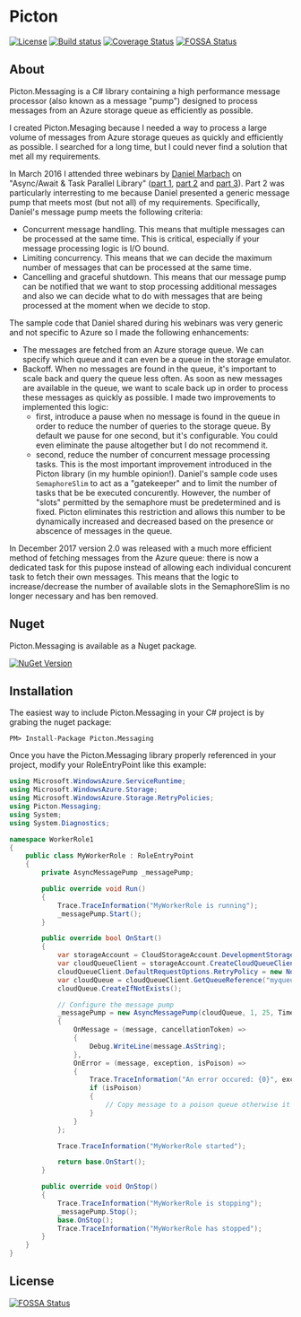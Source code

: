 # Picton

[![License](https://img.shields.io/badge/license-MIT-blue.svg)](http://jericho.mit-license.org/)
[![Build status](https://ci.appveyor.com/api/projects/status/2tl8wuancvf3awap?svg=true)](https://ci.appveyor.com/project/Jericho/picton.messaging)
[![Coverage Status](https://coveralls.io/repos/github/Jericho/Picton.Messaging/badge.svg?branch=master)](https://coveralls.io/github/Jericho/Picton.Messaging?branch=master)
[![FOSSA Status](https://app.fossa.io/api/projects/git%2Bhttps%3A%2F%2Fgithub.com%2FJericho%2FPicton.Messaging.svg?type=shield)](https://app.fossa.io/projects/git%2Bhttps%3A%2F%2Fgithub.com%2FJericho%2FPicton.Messaging?ref=badge_shield)

## About

Picton.Messaging is a C# library containing a high performance message processor (also known as a message "pump") designed to process messages from an Azure storage queue as efficiently as possible.

I created Picton.Mesaging because I needed a way to process a large volume of messages from Azure storage queues as quickly and efficiently as possible. I searched for a long time, but I could never find a solution that met all my requirements.

In March 2016 I attended three webinars by [Daniel Marbach](https://github.com/danielmarbach) on "Async/Await & Task Parallel Library" ([part 1](https://github.com/danielmarbach/02-25-2016-AsyncWebinar), [part 2](https://github.com/danielmarbach/03-03-2016-AsyncWebinar) and [part 3](https://github.com/danielmarbach/03-10-2016-AsyncWebinar)).
Part 2 was particularly interresting to me because Daniel presented a generic message pump that meets most (but not all) of my requirements. Specifically, Daniel's message pump meets the following criteria:

- Concurrent message handling. This means that multiple messages can be processed at the same time. This is critical, especially if your message processing logic is I/O bound.
- Limiting concurrency. This means that we can decide the maximum number of messages that can be processed at the same time.
- Cancelling and graceful shutdown. This means that our message pump can be notified that we want to stop processing additional messages and also we can decide what to do with messages that are being processed at the moment when we decide to stop.

The sample code that Daniel shared during his webinars was very generic and not specific to Azure so I made the following enhancements:
- The messages are fetched from an Azure storage queue. We can specify which queue and it can even be a queue in the storage emulator.
- Backoff. When no messages are found in the queue, it's important to scale back and query the queue less often. As soon as new messages are available in the queue, we want to scale back up in order to process these messages as quickly as possible. I made two improvements to implemented this logic: 
  - first, introduce a pause when no message is found in the queue in order to reduce the number of queries to the storage queue. By default we pause for one second, but it's configurable. You could even eliminate the pause altogether but I do not recommend it. 
  - second, reduce the number of concurrent message processing tasks. This is the most important improvement introduced in the Picton library (in my humble opinion!). Daniel's sample code uses ``SemaphoreSlim`` to act as a "gatekeeper" and to limit the number of tasks that be be executed concurently. However, the number of "slots" permitted by the semaphore must be predetermined and is fixed. Picton eliminates this restriction and allows this number to be dynamically increased and decreased based on the presence or abscence of messages in the queue.

In December 2017 version 2.0 was released with a much more efficient method of fetching messages from the Azure queue: there is now a dedicated task for this pupose instead of allowing each individual concurent task to fetch their own messages. This means that the logic to increase/decrease the number of available slots in the SemaphoreSlim is no longer necessary and has ben removed.


## Nuget

Picton.Messaging is available as a Nuget package.

[![NuGet Version](http://img.shields.io/nuget/v/Picton.Messaging.svg)](https://www.nuget.org/packages/Picton.Messaging/)


## Installation

The easiest way to include Picton.Messaging in your C# project is by grabing the nuget package:

```
PM> Install-Package Picton.Messaging
```

Once you have the Picton.Messaging library properly referenced in your project, modify your RoleEntryPoint like this example:

```csharp
using Microsoft.WindowsAzure.ServiceRuntime;
using Microsoft.WindowsAzure.Storage;
using Microsoft.WindowsAzure.Storage.RetryPolicies;
using Picton.Messaging;
using System;
using System.Diagnostics;

namespace WorkerRole1
{
	public class MyWorkerRole : RoleEntryPoint
	{
		private AsyncMessagePump _messagePump;

		public override void Run()
		{
			Trace.TraceInformation("MyWorkerRole is running");
			_messagePump.Start();
		}

		public override bool OnStart()
		{
			var storageAccount = CloudStorageAccount.DevelopmentStorageAccount;
			var cloudQueueClient = storageAccount.CreateCloudQueueClient();
			cloudQueueClient.DefaultRequestOptions.RetryPolicy = new NoRetry();
			var cloudQueue = cloudQueueClient.GetQueueReference("myqueue");
			cloudQueue.CreateIfNotExists();

			// Configure the message pump
			_messagePump = new AsyncMessagePump(cloudQueue, 1, 25, TimeSpan.FromMinutes(1), 3)
			{
				OnMessage = (message, cancellationToken) =>
				{
					Debug.WriteLine(message.AsString);
				},
				OnError = (message, exception, isPoison) =>
				{
					Trace.TraceInformation("An error occured: {0}", exception);
					if (isPoison)
					{
						// Copy message to a poison queue otherwise it will be lost forever
					}
				}
			};

			Trace.TraceInformation("MyWorkerRole started");

			return base.OnStart();
		}

		public override void OnStop()
		{
			Trace.TraceInformation("MyWorkerRole is stopping");
			_messagePump.Stop();
			base.OnStop();
			Trace.TraceInformation("MyWorkerRole has stopped");
		}
	}
}
```


## License
[![FOSSA Status](https://app.fossa.io/api/projects/git%2Bhttps%3A%2F%2Fgithub.com%2FJericho%2FPicton.Messaging.svg?type=large)](https://app.fossa.io/projects/git%2Bhttps%3A%2F%2Fgithub.com%2FJericho%2FPicton.Messaging?ref=badge_large)
